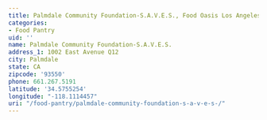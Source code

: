 ```yaml
---
title: Palmdale Community Foundation-S.A.V.E.S., Food Oasis Los Angeles
categories:
- Food Pantry
uid: ''
name: Palmdale Community Foundation-S.A.V.E.S.
address_1: 1002 East Avenue Q12
city: Palmdale
state: CA
zipcode: '93550'
phone: 661.267.5191
latitude: '34.5755254'
longitude: "-118.1114457"
uri: "/food-pantry/palmdale-community-foundation-s-a-v-e-s-/"
---
```



